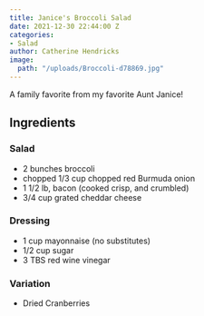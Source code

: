 ```yaml
---
title: Janice's Broccoli Salad
date: 2021-12-30 22:44:00 Z
categories:
- Salad
author: Catherine Hendricks
image:
  path: "/uploads/Broccoli-d78869.jpg"
---
```


A family favorite from my favorite Aunt Janice!

## Ingredients

### Salad
* 2 bunches broccoli
* chopped 1/3 cup chopped red Burmuda onion 
* 1 1/2 lb, bacon (cooked crisp, and crumbled) 
* 3/4 cup grated cheddar cheese 

### Dressing
* 1 cup mayonnaise (no substitutes) 
* 1/2 cup sugar 
* 3 TBS red wine vinegar 

### Variation
* Dried Cranberries

